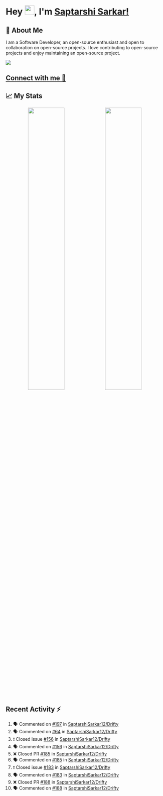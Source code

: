 # Hey <img src="https://github.com/TheDudeThatCode/TheDudeThatCode/blob/master/Assets/Hi.gif" width="30">, I'm [Saptarshi Sarkar!](https://bio.link/saptarshi) 

## 🚀 About Me
I am a Software Developer, an open-source enthusiast and open to collaboration on open-source projects. 
I love contributing to open-source projects and enjoy maintaining an open-source project.

![](https://visitor-badge.laobi.icu/badge?page_id=saptarshisarkar12.saptarshisarkar12)

## [Connect with me 💬](https://bio.link/saptarshi) 

## 📈 My Stats
<p align="center">	
  <img width="48%" src="https://github-readme-stats.vercel.app/api?username=saptarshisarkar12&show_icons=true&theme=tokyonight" />
  <img width="48%" src="https://github-readme-streak-stats.herokuapp.com/?user=saptarshisarkar12&theme=tokyonight" />
</p>

## Recent Activity :zap:
<!--START_SECTION:activity-->
1. 🗣 Commented on [#197](https://github.com/SaptarshiSarkar12/Drifty/issues/197) in [SaptarshiSarkar12/Drifty](https://github.com/SaptarshiSarkar12/Drifty)
2. 🗣 Commented on [#64](https://github.com/SaptarshiSarkar12/Drifty/issues/64) in [SaptarshiSarkar12/Drifty](https://github.com/SaptarshiSarkar12/Drifty)
3. ❗️ Closed issue [#156](https://github.com/SaptarshiSarkar12/Drifty/issues/156) in [SaptarshiSarkar12/Drifty](https://github.com/SaptarshiSarkar12/Drifty)
4. 🗣 Commented on [#156](https://github.com/SaptarshiSarkar12/Drifty/issues/156) in [SaptarshiSarkar12/Drifty](https://github.com/SaptarshiSarkar12/Drifty)
5. ❌ Closed PR [#185](https://github.com/SaptarshiSarkar12/Drifty/pull/185) in [SaptarshiSarkar12/Drifty](https://github.com/SaptarshiSarkar12/Drifty)
6. 🗣 Commented on [#185](https://github.com/SaptarshiSarkar12/Drifty/issues/185) in [SaptarshiSarkar12/Drifty](https://github.com/SaptarshiSarkar12/Drifty)
7. ❗️ Closed issue [#183](https://github.com/SaptarshiSarkar12/Drifty/issues/183) in [SaptarshiSarkar12/Drifty](https://github.com/SaptarshiSarkar12/Drifty)
8. 🗣 Commented on [#183](https://github.com/SaptarshiSarkar12/Drifty/issues/183) in [SaptarshiSarkar12/Drifty](https://github.com/SaptarshiSarkar12/Drifty)
9. ❌ Closed PR [#188](https://github.com/SaptarshiSarkar12/Drifty/pull/188) in [SaptarshiSarkar12/Drifty](https://github.com/SaptarshiSarkar12/Drifty)
10. 🗣 Commented on [#188](https://github.com/SaptarshiSarkar12/Drifty/issues/188) in [SaptarshiSarkar12/Drifty](https://github.com/SaptarshiSarkar12/Drifty)
<!--END_SECTION:activity-->
